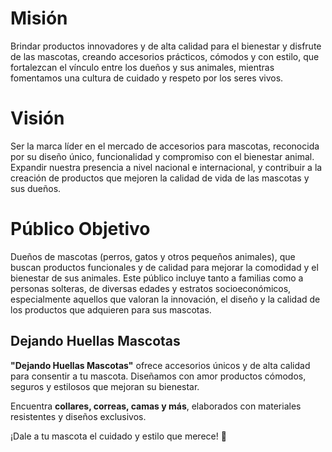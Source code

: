 # Misión  
Brindar productos innovadores y de alta calidad para el bienestar y disfrute de las mascotas, creando accesorios prácticos, cómodos y con estilo, que fortalezcan el vínculo entre los dueños y sus animales, mientras fomentamos una cultura de cuidado y respeto por los seres vivos.  

# Visión  
Ser la marca líder en el mercado de accesorios para mascotas, reconocida por su diseño único, funcionalidad y compromiso con el bienestar animal. Expandir nuestra presencia a nivel nacional e internacional, y contribuir a la creación de productos que mejoren la calidad de vida de las mascotas y sus dueños.  

# Público Objetivo  
Dueños de mascotas (perros, gatos y otros pequeños animales), que buscan productos funcionales y de calidad para mejorar la comodidad y el bienestar de sus animales. Este público incluye tanto a familias como a personas solteras, de diversas edades y estratos socioeconómicos, especialmente aquellos que valoran la innovación, el diseño y la calidad de los productos que adquieren para sus mascotas.  

## Dejando Huellas Mascotas  
**"Dejando Huellas Mascotas"** ofrece accesorios únicos y de alta calidad para consentir a tu mascota. Diseñamos con amor productos cómodos, seguros y estilosos que mejoran su bienestar.  

Encuentra **collares, correas, camas y más**, elaborados con materiales resistentes y diseños exclusivos.  

¡Dale a tu mascota el cuidado y estilo que merece! 🐾  
